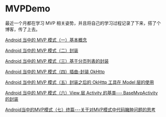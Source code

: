 # MVPDemo
最近一个月都在学习 MVP 相关姿势，并且将自己的学习过程记录了下来，搭了个博客，传了上去。

[Android 当中的 MVP 模式（一）基本概念](http://zengfanyu.top/2017/10/20/MVP1/)<p>
[Android 当中的 MVP 模式（二）封装](http://zengfanyu.top/2017/10/22/MVP2/)<p>
[Android 当中的 MVP 模式（三）基于分页列表的封装](http://zengfanyu.top/2017/10/25/MVP3/)<p>
[Android 当中的 MVP 模式（四）插曲-封装 OkHttp](http://zengfanyu.top/2017/10/27/MVP4/)<p>
[Android 当中的 MVP 模式（五）封装之后的 OkHttp 工具在 Model 层的使用](http://zengfanyu.top/2017/11/02/MVP5/)<p>
[Android 当中的 MVP 模式（六）View 层 Activity 的基类--- BaseMvpActivity 的封装](http://zengfanyu.top/2017/11/03/MVP6/)<p>
[Android当中的MVP模式（七）终篇---关于对MVP模式中代码臃肿问题的思考](http://zengfanyu.top/2017/11/05/MVP7/)
  
